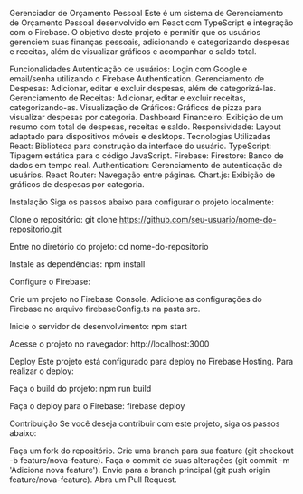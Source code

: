 Gerenciador de Orçamento Pessoal
Este é um sistema de Gerenciamento de Orçamento Pessoal desenvolvido em React com TypeScript e integração com o Firebase. O objetivo deste projeto é permitir que os usuários gerenciem suas finanças pessoais, adicionando e categorizando despesas e receitas, além de visualizar gráficos e acompanhar o saldo total.

Funcionalidades
Autenticação de usuários: Login com Google e email/senha utilizando o Firebase Authentication.
Gerenciamento de Despesas: Adicionar, editar e excluir despesas, além de categorizá-las.
Gerenciamento de Receitas: Adicionar, editar e excluir receitas, categorizando-as.
Visualização de Gráficos: Gráficos de pizza para visualizar despesas por categoria.
Dashboard Financeiro: Exibição de um resumo com total de despesas, receitas e saldo.
Responsividade: Layout adaptado para dispositivos móveis e desktops.
Tecnologias Utilizadas
React: Biblioteca para construção da interface do usuário.
TypeScript: Tipagem estática para o código JavaScript.
Firebase:
Firestore: Banco de dados em tempo real.
Authentication: Gerenciamento de autenticação de usuários.
React Router: Navegação entre páginas.
Chart.js: Exibição de gráficos de despesas por categoria.

Instalação
Siga os passos abaixo para configurar o projeto localmente:

Clone o repositório:
git clone https://github.com/seu-usuario/nome-do-repositorio.git

Entre no diretório do projeto:
cd nome-do-repositorio

Instale as dependências:
npm install

Configure o Firebase:

Crie um projeto no Firebase Console.
Adicione as configurações do Firebase no arquivo firebaseConfig.ts na pasta src.

Inicie o servidor de desenvolvimento:
npm start

Acesse o projeto no navegador:
http://localhost:3000

Deploy
Este projeto está configurado para deploy no Firebase Hosting. Para realizar o deploy:

Faça o build do projeto:
npm run build

Faça o deploy para o Firebase:
firebase deploy

Contribuição
Se você deseja contribuir com este projeto, siga os passos abaixo:

Faça um fork do repositório.
Crie uma branch para sua feature (git checkout -b feature/nova-feature).
Faça o commit de suas alterações (git commit -m 'Adiciona nova feature').
Envie para a branch principal (git push origin feature/nova-feature).
Abra um Pull Request.
